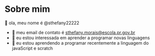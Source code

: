 # Sobre mim
👋 ola, meu nome é @sthefany22222
- 👀 meu email de contato é sthefany.morais@escola.pr.gov.br
- 🌱 eu estou interessada em aprender a programar novas linguagens
- 💞️ eu estou aprendendo a programar recentemente a linguagem do javaScript e scratch
